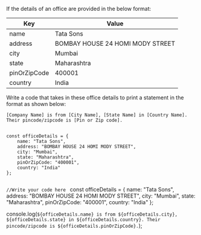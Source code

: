 If the details of an office are provided in the below format:

| Key          | Value                            |
| ------------ | -------------------------------- |
| name         | Tata Sons                        |
| address      | BOMBAY HOUSE 24 HOMI MODY STREET |
| city         | Mumbai                           |
| state        | Maharashtra                      |
| pinOrZipCode | 400001                           |
| country      | India                            |

Write a code that takes in these office details to print a statement in the format as shown below:

`[Company Name] is from [City Name], [State Name] in [Country Name]. Their pincode/zipcode is [Pin or Zip code].`

<codeblock language="javascript" type="exercise" testMode="fixedInput">
<code>
const officeDetails = {
	name: "Tata Sons",
	address: "BOMBAY HOUSE 24 HOMI MODY STREET",
	city: "Mumbai",
	state: "Maharashtra",
	pinOrZipCode: "400001",
	country: "India"
};

//Write your code here
</code>
<solution>
const officeDetails = {
	name: "Tata Sons",
	address: "BOMBAY HOUSE 24 HOMI MODY STREET",
	city: "Mumbai",
	state: "Maharashtra",
	pinOrZipCode: "400001",
	country: "India"
};

console.log(`${officeDetails.name} is from ${officeDetails.city}, ${officeDetails.state} in ${officeDetails.country}. Their pincode/zipcode is ${officeDetails.pinOrZipCode}.`);
</solution>
</codeblock>
